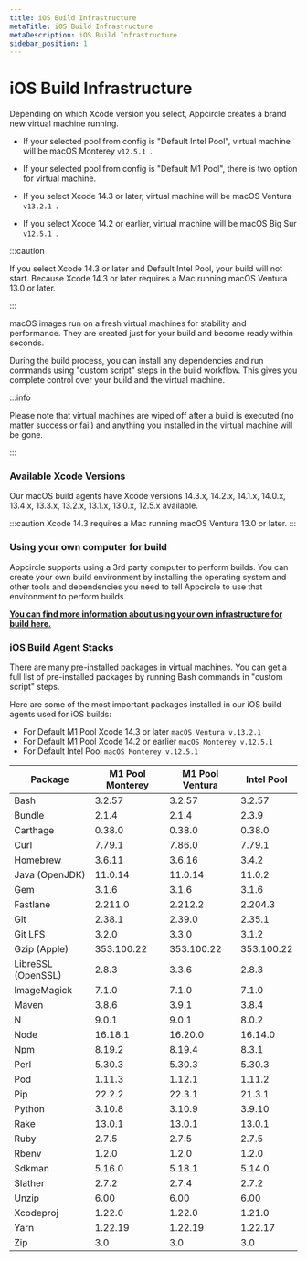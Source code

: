 ```yaml
---
title: iOS Build Infrastructure
metaTitle: iOS Build Infrastructure
metaDescription: iOS Build Infrastructure
sidebar_position: 1
---
```


# iOS Build Infrastructure

Depending on which Xcode version you select, Appcircle creates a brand new virtual machine running.

- If your selected pool from config is "Default Intel Pool", virtual machine will be macOS Monterey `v12.5.1 `.

- If your selected pool from config is "Default M1 Pool", there is two option for virtual machine.
- If you select Xcode 14.3 or later, virtual machine will be macOS Ventura `v13.2.1 `.
- If you select Xcode 14.2 or earlier, virtual machine will be macOS Big Sur `v12.5.1 `.

:::caution

If you select Xcode 14.3 or later and Default Intel Pool, your build will not start. Because Xcode 14.3 or later requires a Mac running macOS Ventura 13.0 or later.

:::

macOS images run on a fresh virtual machines for stability and performance. They are created just for your build and become ready within seconds.

During the build process, you can install any dependencies and run commands using "custom script" steps in the build workflow. This gives you complete control over your build and the virtual machine.

:::info

Please note that virtual machines are wiped off after a build is executed (no matter success or fail) and anything you installed in the virtual machine will be gone.

:::

### Available Xcode Versions

Our macOS build agents have Xcode versions 14.3.x, 14.2.x, 14.1.x, 14.0.x, 13.4.x, 13.3.x, 13.2.x, 13.1.x, 13.0.x, 12.5.x available.

:::caution
Xcode 14.3 requires a Mac running macOS Ventura 13.0 or later.
:::

### Using your own computer for build

Appcircle supports using a 3rd party computer to perform builds. You can create your own build environment by installing the operating system and other tools and dependencies you need to tell Appcircle to use that environment to perform builds.

[**You can find more information about using your own infrastructure for build here.**](/docs/self-hosted-appcircle/self-hosted-runner/overview.md)

### iOS Build Agent Stacks

There are many pre-installed packages in virtual machines. You can get a full list of pre-installed packages by running Bash commands in "custom script" steps.

Here are some of the most important packages installed in our iOS build agents used for iOS builds:

- For Default M1 Pool Xcode 14.3 or later `macOS Ventura v.13.2.1`
- For Default M1 Pool Xcode 14.2 or earlier `macOS Monterey v.12.5.1`
- For Default Intel Pool `macOS Monterey v.12.5.1`

| Package            | M1 Pool Monterey | M1 Pool Ventura | Intel Pool | 
| ------------------ | ---------------- | --------------- | ---------- |
| Bash               | 3.2.57           | 3.2.57          | 3.2.57     |
| Bundle             | 2.1.4            | 2.1.4           | 2.3.9      |
| Carthage           | 0.38.0           | 0.38.0          | 0.38.0     |
| Curl               | 7.79.1           | 7.86.0          | 7.79.1     |
| Homebrew           | 3.6.11           | 3.6.16          | 3.4.2      |
| Java (OpenJDK)     | 11.0.14          | 11.0.14         | 11.0.2     |
| Gem                | 3.1.6            | 3.1.6           | 3.1.6      |
| Fastlane           | 2.211.0          | 2.212.2         | 2.204.3    |
| Git                | 2.38.1           | 2.39.0          | 2.35.1     | 
| Git LFS            | 3.2.0            | 3.3.0           | 3.1.2      |
| Gzip (Apple)       | 353.100.22       | 353.100.22      | 353.100.22 |
| LibreSSL (OpenSSL) | 2.8.3            | 3.3.6           | 2.8.3      |
| ImageMagick        | 7.1.0            | 7.1.0           | 7.1.0      |
| Maven              | 3.8.6            | 3.9.1           | 3.8.4      |
| N                  | 9.0.1            | 9.0.1           | 8.0.2      |
| Node               | 16.18.1          | 16.20.0         | 16.14.0    |
| Npm                | 8.19.2           | 8.19.4          | 8.3.1      |
| Perl               | 5.30.3           | 5.30.3          | 5.30.3     |
| Pod                | 1.11.3           | 1.12.1          | 1.11.2     |
| Pip                | 22.2.2           | 22.3.1          | 21.3.1     |
| Python             | 3.10.8           | 3.10.9          | 3.9.10     |
| Rake               | 13.0.1           | 13.0.1          | 13.0.1     |
| Ruby               | 2.7.5            | 2.7.5           | 2.7.5      |
| Rbenv              | 1.2.0            | 1.2.0           | 1.2.0      |
| Sdkman             | 5.16.0           | 5.18.1          | 5.14.0     |
| Slather            | 2.7.2            | 2.7.4           | 2.7.2      |
| Unzip              | 6.00             | 6.00            | 6.00       |
| Xcodeproj          | 1.22.0           | 1.22.0          | 1.21.0     |
| Yarn               | 1.22.19          | 1.22.19         | 1.22.17    |
| Zip                | 3.0              | 3.0             | 3.0        |